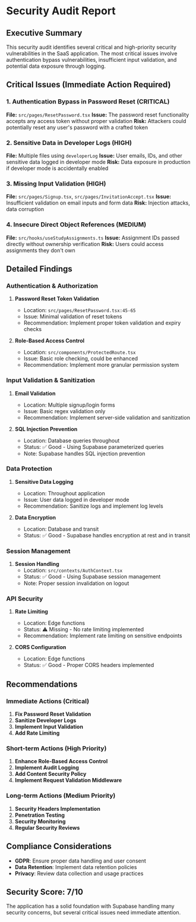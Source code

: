 # Security Audit Report

## Executive Summary

This security audit identifies several critical and high-priority security vulnerabilities in the SaaS application. The most critical issues involve authentication bypass vulnerabilities, insufficient input validation, and potential data exposure through logging.

## Critical Issues (Immediate Action Required)

### 1. Authentication Bypass in Password Reset (CRITICAL)
**File:** `src/pages/ResetPassword.tsx`
**Issue:** The password reset functionality accepts any access token without proper validation
**Risk:** Attackers could potentially reset any user's password with a crafted token

### 2. Sensitive Data in Developer Logs (HIGH)
**File:** Multiple files using `developerLog`
**Issue:** User emails, IDs, and other sensitive data logged in developer mode
**Risk:** Data exposure in production if developer mode is accidentally enabled

### 3. Missing Input Validation (HIGH)
**File:** `src/pages/Signup.tsx`, `src/pages/InvitationAccept.tsx`
**Issue:** Insufficient validation on email inputs and form data
**Risk:** Injection attacks, data corruption

### 4. Insecure Direct Object References (MEDIUM)
**File:** `src/hooks/useStudyAssignments.ts`
**Issue:** Assignment IDs passed directly without ownership verification
**Risk:** Users could access assignments they don't own

## Detailed Findings

### Authentication & Authorization

1. **Password Reset Token Validation**
   - Location: `src/pages/ResetPassword.tsx:45-65`
   - Issue: Minimal validation of reset tokens
   - Recommendation: Implement proper token validation and expiry checks

2. **Role-Based Access Control**
   - Location: `src/components/ProtectedRoute.tsx`
   - Issue: Basic role checking, could be enhanced
   - Recommendation: Implement more granular permission system

### Input Validation & Sanitization

1. **Email Validation**
   - Location: Multiple signup/login forms
   - Issue: Basic regex validation only
   - Recommendation: Implement server-side validation and sanitization

2. **SQL Injection Prevention**
   - Location: Database queries throughout
   - Status: ✅ Good - Using Supabase parameterized queries
   - Note: Supabase handles SQL injection prevention

### Data Protection

1. **Sensitive Data Logging**
   - Location: Throughout application
   - Issue: User data logged in developer mode
   - Recommendation: Sanitize logs and implement log levels

2. **Data Encryption**
   - Location: Database and transit
   - Status: ✅ Good - Supabase handles encryption at rest and in transit

### Session Management

1. **Session Handling**
   - Location: `src/contexts/AuthContext.tsx`
   - Status: ✅ Good - Using Supabase session management
   - Note: Proper session invalidation on logout

### API Security

1. **Rate Limiting**
   - Location: Edge functions
   - Status: ⚠️ Missing - No rate limiting implemented
   - Recommendation: Implement rate limiting on sensitive endpoints

2. **CORS Configuration**
   - Location: Edge functions
   - Status: ✅ Good - Proper CORS headers implemented

## Recommendations

### Immediate Actions (Critical)

1. **Fix Password Reset Validation**
2. **Sanitize Developer Logs**
3. **Implement Input Validation**
4. **Add Rate Limiting**

### Short-term Actions (High Priority)

1. **Enhance Role-Based Access Control**
2. **Implement Audit Logging**
3. **Add Content Security Policy**
4. **Implement Request Validation Middleware**

### Long-term Actions (Medium Priority)

1. **Security Headers Implementation**
2. **Penetration Testing**
3. **Security Monitoring**
4. **Regular Security Reviews**

## Compliance Considerations

- **GDPR**: Ensure proper data handling and user consent
- **Data Retention**: Implement data retention policies
- **Privacy**: Review data collection and usage practices

## Security Score: 7/10

The application has a solid foundation with Supabase handling many security concerns, but several critical issues need immediate attention.